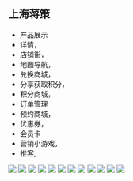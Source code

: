 
## 上海蒋策
 * 产品展示
 * 详情，
 * 店铺街，
 * 地图导航，
 * 兑换商城，
 * 分享获取积分，
 * 积分商城，
 * 订单管理
* 预约商城，
* 优惠券，
* 会员卡
* 营销小游戏，
* 推客, 
 
![](https://github.com/dengbaoling/wechat_images/blob/master/shanghai/Screenshot_2018-01-10-20-05-29-184_com.tencent.mm.png)
![](https://github.com/dengbaoling/wechat_images/blob/master/shanghai/Screenshot_2018-01-10-20-05-35-909_com.tencent.mm.png)
![](https://github.com/dengbaoling/wechat_images/blob/master/shanghai/Screenshot_2018-01-10-20-05-44-799_com.tencent.mm.png)
![](https://github.com/dengbaoling/wechat_images/blob/master/shanghai/Screenshot_2018-01-10-20-05-50-614_com.tencent.mm.png)
![](https://github.com/dengbaoling/wechat_images/blob/master/shanghai/Screenshot_2018-01-10-20-05-59-793_com.tencent.mm.png)
![](https://github.com/dengbaoling/wechat_images/blob/master/shanghai/Screenshot_2018-01-10-20-06-12-778_com.tencent.mm.png)
![](https://github.com/dengbaoling/wechat_images/blob/master/shanghai/Screenshot_2018-01-10-20-06-18-218_com.tencent.mm.png)
![](https://github.com/dengbaoling/wechat_images/blob/master/shanghai/Screenshot_2018-01-10-19-54-08-914_com.tencent.mm.png)
![](https://github.com/dengbaoling/wechat_images/blob/master/shanghai/Screenshot_2018-01-10-20-06-40-178_com.tencent.mm.png)
![](https://github.com/dengbaoling/wechat_images/blob/master/shanghai/Screenshot_2018-01-10-20-06-59-681_com.tencent.mm.png)
![](https://github.com/dengbaoling/wechat_images/blob/master/shanghai/Screenshot_2018-01-10-19-54-20-854_com.tencent.mm.png)
![](https://github.com/dengbaoling/wechat_images/blob/master/shanghai/微信图片_20180110201750.jpg)
